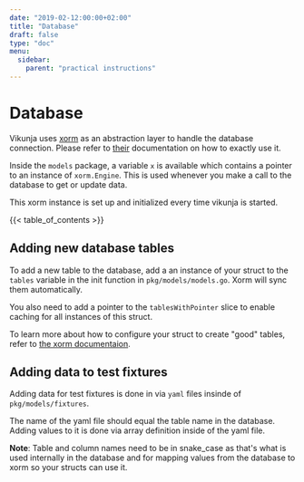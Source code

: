 ```yaml
---
date: "2019-02-12:00:00+02:00"
title: "Database"
draft: false
type: "doc"
menu:
  sidebar:
    parent: "practical instructions"
---
```


# Database

Vikunja uses [xorm](http://xorm.io/) as an abstraction layer to handle the database connection.
Please refer to [their](http://xorm.io/docs/) documentation on how to exactly use it.

Inside the `models` package, a variable `x` is available which contains a pointer to an instance of `xorm.Engine`.
This is used whenever you make a call to the database to get or update data.

This xorm instance is set up and initialized every time vikunja is started.

{{< table_of_contents >}}

## Adding new database tables

To add a new table to the database, add a an instance of your struct to the `tables` variable in the 
init function in `pkg/models/models.go`. Xorm will sync them automatically.

You also need to add a pointer to the `tablesWithPointer` slice to enable caching for all instances of this struct.

To learn more about how to configure your struct to create "good" tables, refer to [the xorm documentaion](http://xorm.io/docs/).

## Adding data to test fixtures

Adding data for test fixtures is done in via `yaml` files insinde of `pkg/models/fixtures`.

The name of the yaml file should equal the table name in the database.
Adding values to it is done via array definition inside of the yaml file.

**Note**: Table and column names need to be in snake_case as that's what is used internally in the database 
and for mapping values from the database to xorm so your structs can use it.